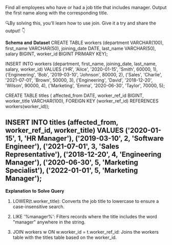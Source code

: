 Find all employees who have or had a job title that includes manager.
Output the first name along with the corresponding title.

🔍By solving this, you'll learn how to use join. Give it a try and share the output! 👇

𝐒𝐜𝐡𝐞𝐦𝐚 𝐚𝐧𝐝 𝐃𝐚𝐭𝐚𝐬𝐞𝐭
CREATE TABLE workers (department VARCHAR(100), first_name VARCHAR(50), joining_date DATE, last_name VARCHAR(50), salary BIGINT, worker_id BIGINT PRIMARY KEY);

INSERT INTO workers (department, first_name, joining_date, last_name, salary, worker_id) VALUES  ('HR', 'Alice', '2020-01-15', 'Smith', 60000, 1), ('Engineering', 'Bob', '2019-03-10', 'Johnson', 80000, 2), ('Sales', 'Charlie', '2021-07-01', 'Brown', 50000, 3), ('Engineering', 'David', '2018-12-20', 'Wilson', 90000, 4), ('Marketing', 'Emma', '2020-06-30', 'Taylor', 70000, 5);

CREATE TABLE titles ( affected_from DATE, worker_ref_id BIGINT, worker_title VARCHAR(100), FOREIGN KEY (worker_ref_id) REFERENCES workers(worker_id));

INSERT INTO titles (affected_from, worker_ref_id, worker_title) VALUES  ('2020-01-15', 1, 'HR Manager'), ('2019-03-10', 2, 'Software Engineer'), ('2021-07-01', 3, 'Sales Representative'), ('2018-12-20', 4, 'Engineering Manager'), ('2020-06-30', 5, 'Marketing Specialist'), ('2022-01-01', 5, 'Marketing Manager');
---------

𝐄𝐱𝐩𝐥𝐚𝐧𝐚𝐭𝐢𝐨𝐧 𝐭𝐨 𝐒𝐨𝐥𝐯𝐞 𝐐𝐮𝐞𝐫𝐲
1. LOWER(t.worker_title): Converts the job title to lowercase to ensure a case-insensitive search.

2. LIKE '%manager%': Filters records where the title includes the word "manager" anywhere in the string.

3. JOIN workers w ON w.worker_id = t.worker_ref_id: Joins the workers table with the titles table based on the worker_id.
